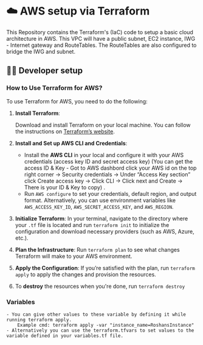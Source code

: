 # ☁️ AWS setup via Terraform
 
This Repository contains the Terraform's (IaC) code to setup a basic cloud architecture in AWS. This VPC will have a public subnet, EC2 instance, IWG - Internet gateway and RouteTables. The RouteTables are also configured to bridge the IWG and subnet.

## 🧑‍💻 Developer setup

### How to Use Terraform for AWS?

To use Terraform for AWS, you need to do the following:

1. **Install Terraform**:
    
    Download and install Terraform on your local machine. You can follow the instructions on [Terraform’s website](https://www.terraform.io/downloads.html).
    
2. **Install and Set up AWS CLI and Credentials**:
    - Install the **AWS CLI** in your local and configure it with your AWS credentials (access key ID and secret access key) (You can get the access ID & Key - Got to AWS dashbord click your AWS id on the top right corner → Security credentials → Under “Access Key section” click Create access key → Click CLI → Click next and Create → There is your ID & Key to copy) .
    - Run `AWS configure` to set your credentials, default region, and output format. Alternatively, you can use environment variables like `AWS_ACCESS_KEY_ID`, `AWS_SECRET_ACCESS_KEY`, and `AWS_REGION`.

4. **Initialize Terraform**:
    In your terminal, navigate to the directory where your `.tf` file is located and run `terraform init` to initialize the configuration and download necessary providers (such as AWS, Azure, etc.).

5. **Plan the Infrastructure**:
    Run `terraform plan` to see what changes Terraform will make to your AWS environment.

6. **Apply the Configuration**:
If you’re satisfied with the plan, run `terraform apply` to apply the changes and provision the resources.

7. To **destroy** the resources when you're done, run `terraform destroy`

### Variables
    - You can give other values to these variable by defining it while running terraform apply.
        Example cmd: terraform apply -var "instance_name=RoshansInstance"
    - Alternatively you can use the terraform.tfvars to set values to the variable defined in your variables.tf file.
